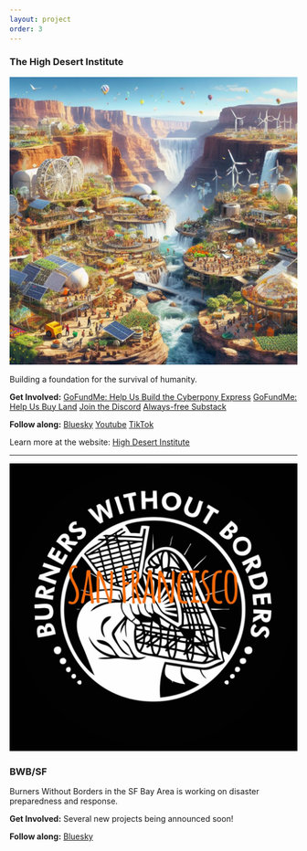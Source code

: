 ```yaml
---
layout: project
order: 3
---
```


### The High Desert Institute
<a href="https://highdesertinstitute.org"><img src="/assets/images/hdi.jpg" class="photo"></a>


Building a foundation for the survival of humanity.

**Get Involved:**
<a href="https://www.gofundme.com/f/cyberpony-express-free-and-offgrid-communications" class="btn btn-gofundme"><i class="fa-solid fa-hand-holding-dollar"></i> GoFundMe: Help Us Build the Cyberpony Express</a> 
<a href="https://www.gofundme.com/f/build-a-foundation-for-the-survival-of-humanity" class="btn btn-gofundme"><i class="fa-solid fa-hand-holding-dollar"></i> GoFundMe: Help Us Buy Land</a> 
<a class="btn btn-success" href="https://discord.gg/AB3ERaaA4c"><i class="fa-brands fa-discord"></i> Join the Discord</a> 
<a class="btn btn-substack" href="https://highdesertinstitute.substack.com/">Always-free Substack</a> 

**Follow along:**
<a class="btn btn-bluesky" href="https://bsky.app/profile/highdesertinstitute.org">Bluesky</a> 
<a class="btn btn-youtube" href="https://www.youtube.com/@HighDesertInstitute">Youtube</a> 
<a class="btn btn-tiktok" href="https://www.tiktok.com/@hdi.ngo">TikTok</a> 

Learn more at the website: <a href="https://highdesertinstitute.org" class="btn btn-primary">High Desert Institute</a>

---

<img src="/assets/images/bwbsf.jpg" class="photo">

### BWB/SF

Burners Without Borders in the SF Bay Area is working on disaster preparedness and response.

**Get Involved:**
Several new projects being announced soon!

**Follow along:**
<a class="btn btn-bluesky" href="https://bsky.app/profile/bwbsf.org">Bluesky</a>
